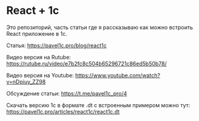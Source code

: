 # React + 1с

Это репозиторий, часть статьи где я рассказываю как можно встроить React приложение в 1с.

Статья: https://pavel1c.pro/blog/react1c

Видео версия на Rutube: https://rutube.ru/video/e7b2fc8c504b65296721c86ed5b50b78/

Видео версия на Youtube: https://www.youtube.com/watch?v=nDpiuy_ZZ98

Обсуждение статьи: https://t.me/pavel1c_pro/4

Скачать версию 1с в формате .dt с встроенным примером можно тут: https://pavel1c.pro/articles/react1c/react1c.dt